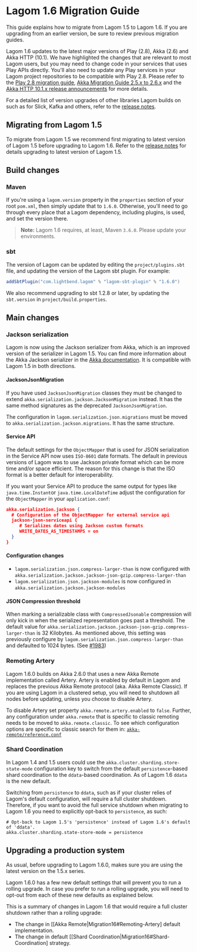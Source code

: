 # Lagom 1.6 Migration Guide

This guide explains how to migrate from Lagom 1.5 to Lagom 1.6. If you are upgrading from an earlier version, be sure to review previous migration guides.

Lagom 1.6 updates to the latest major versions of Play (2.8), Akka (2.6) and Akka HTTP (10.1). We have highlighted the changes that are relevant to most Lagom users, but you may need to change code in your services that uses Play APIs directly. You'll also need to update any Play services in your Lagom project repositories to be compatible with Play 2.8. Please refer to the [Play 2.8 migration guide](https://www.playframework.com/documentation/2.8.0-M1/Migration28), [Akka Migration Guide 2.5.x to 2.6.x](https://doc.akka.io/docs/akka/2.6/project/migration-guide-2.5.x-2.6.x.html) and the [Akka HTTP 10.1.x release announcements](https://akka.io/blog/news-archive.html) for more details.

For a detailed list of version upgrades of other libraries Lagom builds on such as for Slick, Kafka and others, refer to the [release notes](https://github.com/lagom/lagom/releases).

## Migrating from Lagom 1.5

To migrate from Lagom 1.5 we recommend first migrating to latest version of Lagom 1.5 before upgrading to Lagom 1.6. Refer to the [release notes](https://github.com/lagom/lagom/releases) for details upgrading to latest version of Lagom 1.5.

## Build changes

### Maven

If you're using a `lagom.version` property in the `properties` section of your root `pom.xml`, then simply update that to `1.6.0`. Otherwise, you'll need to go through every place that a Lagom dependency, including plugins, is used, and set the version there.

> **Note:** Lagom 1.6 requires, at least,  Maven `3.6.0`. Please update your environments.

### sbt

The version of Lagom can be updated by editing the `project/plugins.sbt` file, and updating the version of the Lagom sbt plugin. For example:

```scala
addSbtPlugin("com.lightbend.lagom" % "lagom-sbt-plugin" % "1.6.0")
```

We also recommend upgrading to sbt 1.2.8 or later, by updating the `sbt.version` in `project/build.properties`.

## Main changes

### Jackson serialization

Lagom is now using the Jackson serializer from Akka, which is an improved version of the serializer in Lagom 1.5. You can find more information about the Akka Jackson serializer in the [Akka documentation](https://doc.akka.io/docs/akka/2.6/serialization-jackson.html). It is compatible with Lagom 1.5 in both directions.

#### JacksonJsonMigration

If you have used `JacksonJsonMigration` classes they must be changed to extend `akka.serialization.jackson.JacksonMigration` instead. It has the same method signatures as the deprecated `JacksonJsonMigration`.

The configuration in `lagom.serialization.json.migrations` must be moved to `akka.serialization.jackson.migrations`.
It has the same structure.

#### Service API

The default settings for the `ObjectMapper` that is used for JSON serialization in the Service API now uses `ISO-8601` date formats. The default in previous versions of Lagom was to use Jackson private format which can be more time and/or space efficient. The reason for this change is that the ISO format is a better default for interoperability.

If you want your Service API to produce the same output for types like `java.time.Instant`or `java.time.LocalDateTime` adjust the configuration for the `ObjectMapper` in your `application.conf`:

```json
akka.serialization.jackson {
  # Configuration of the ObjectMapper for external service api
  jackson-json-serviceapi {
     # Serializes dates using Jackson custom formats
     WRITE_DATES_AS_TIMESTAMPS = on
  }
}
```

#### Configuration changes

* `lagom.serialization.json.compress-larger-than` is now configured with `akka.serialization.jackson.jackson-json-gzip.compress-larger-than`
* `lagom.serialization.json.jackson-modules` is now configured in `akka.serialization.jackson.jackson-modules`

#### JSON Compression threshold

When marking a serializable class with `CompressedJsonable` compression will only kick in when the serialized representation goes past a threshold. The default value for `akka.serialization.jackson.jackson-json-gzip.compress-larger-than` is 32 Kilobytes. As mentioned above, this setting was previously configure by `lagom.serialization.json.compress-larger-than` and defaulted to 1024 bytes. (See [#1983](https://github.com/lagom/lagom/pull/1983))

### Remoting Artery

Lagom 1.6.0 builds on Akka 2.6.0 that uses a new Akka Remote implementation called Artery. Artery is enabled by default in Lagom and replaces the previous Akka Remote protocol (aka. Akka Remote Classic). If you are using Lagom in a clustered setup, you will need to shutdown all nodes before updating, unless you choose to disable Artery.

To disable Artery set property `akka.remote.artery.enabled` to `false`. Further, any configuration under `akka.remote` that is specific to classic remoting needs to be moved to `akka.remote.classic`. To see which configuration options are specific to classic search for them in: [`akka-remote/reference.conf`](https://github.com/akka/akka/blob/master/akka-remote/src/main/resources/reference.conf)

### Shard Coordination

In Lagom 1.4 and 1.5 users could use the `akka.cluster.sharding.store-state-mode` configuration key to switch from the default `persistence`-based shard coordination to the `ddata`-based coordination.  As of Lagom 1.6 `ddata` is the new default.

Switching from `persistence` to `ddata`, such as if your cluster relies of Lagom's default configuration, will require a full cluster shutdown. Therefore, if you want to avoid the full service shutdown when migrating to Lagom 1.6 you need to explicitly opt-back to `persistence`, as such:

```HOCON
# Opt-back to Lagom 1.5's 'persistence' instead of Lagom 1.6's default of 'ddata'.
akka.cluster.sharding.state-store-mode = persistence
```

## Upgrading a production system

As usual, before upgrading to Lagom 1.6.0, makes sure you are using the latest version on the 1.5.x series.

Lagom 1.6.0 has a few new default settings that will prevent you to run a rolling upgrade. In case you prefer to run a rolling upgrade, you will need to opt-out from each of these new defaults as explained below.

This is a summary of changes in Lagom 1.6 that would require a full cluster shutdown rather than a rolling upgrade:

* The change in [[Akka Remote|Migration16#Remoting-Artery] default implementation.
* The change in default [[Shard Coordination|Migration16#Shard-Coordination] strategy.
